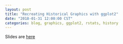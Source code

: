 ```yaml
---
layout: post
title: "Recreating Historical Graphics with ggplot2"
date: "2018-01-31 12:00:00 CST"
categories: blog, graphics, ggplot2, rstats, history
---
```




Slides are [here](../static/presentations/Misc/GraphicsGroupISU/Jan312018/2018-01-31.html)

